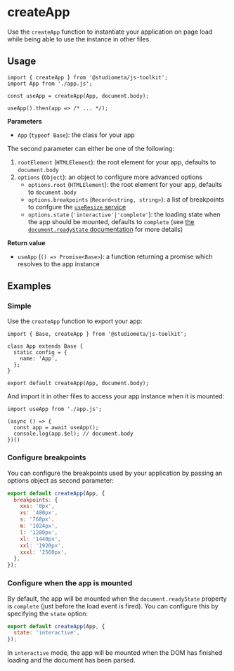# createApp

Use the `createApp` function to instantiate your application on page load while being able to use the instance in other files.

## Usage

```js{1,4,6}
import { createApp } from '@studiometa/js-toolkit';
import App from './app.js';

const useApp = createApp(App, document.body);

useApp().then(app => /* ... */);
```

**Parameters**

- `App` (`typeof Base`): the class for your app

The second parameter can either be one of the following:

1. `rootElement` (`HTMLElement`): the root element for your app, defaults to `document.body`
2. `options` (`Object`): an object to configure more advanced options
    - `options.root` (`HTMLElement`): the root element for your app, defaults to `document.body`
    - `options.breakpoints` (`Record<string, string>`): a list of breakpoints to confgure the [`useResize` service](/api/services/useResize)
    - `options.state` (`'interactive'|'complete'`): the loading state when the app should be mounted, defaults to `complete` (see [the `document.readyState` documentation](https://developer.mozilla.org/en-US/docs/Web/API/Document/readyState) for more details)

**Return value**

- `useApp` (`() => Promise<Base>`): a function returning a promise which resolves to the app instance

## Examples

### Simple

Use the `createApp` function to export your app:

```js{1,9}
import { Base, createApp } from '@studiometa/js-toolkit';

class App extends Base {
  static config = {
    name: 'App',
  };
}

export default createApp(App, document.body);
```

And import it in other files to access your app instance when it is mounted:

```js{1,4-5}
import useApp from './app.js';

(async () => {
  const app = await useApp();
  console.log(app.$el); // document.body
})()
```

### Configure breakpoints

You can configure the breakpoints used by your application by passing an options object as second parameter:

```js
export default createApp(App, {
  breakpoints: {
    xxs: '0px',
    xs: '480px',
    s: '768px',
    m: '1024px',
    l: '1280px',
    xl: '1440px',
    xxl: '1920px',
    xxxl: '2560px',
  },
});
```

### Configure when the app is mounted

By default, the app will be mounted when the `document.readyState` property is `complete` (just before the load event is fired). You can configure this by specifying the `state` option:

```js
export default createApp(App, {
  state: 'interactive',
});
```
In `interactive` mode, the app will be mounted when the DOM has finished loading and the document has been parsed.
